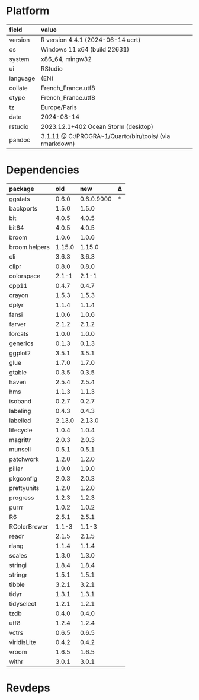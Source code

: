 # Platform

|field    |value                                                  |
|:--------|:------------------------------------------------------|
|version  |R version 4.4.1 (2024-06-14 ucrt)                      |
|os       |Windows 11 x64 (build 22631)                           |
|system   |x86_64, mingw32                                        |
|ui       |RStudio                                                |
|language |(EN)                                                   |
|collate  |French_France.utf8                                     |
|ctype    |French_France.utf8                                     |
|tz       |Europe/Paris                                           |
|date     |2024-08-14                                             |
|rstudio  |2023.12.1+402 Ocean Storm (desktop)                    |
|pandoc   |3.1.11 @ C:/PROGRA~1/Quarto/bin/tools/ (via rmarkdown) |

# Dependencies

|package       |old    |new        |Δ  |
|:-------------|:------|:----------|:--|
|ggstats       |0.6.0  |0.6.0.9000 |*  |
|backports     |1.5.0  |1.5.0      |   |
|bit           |4.0.5  |4.0.5      |   |
|bit64         |4.0.5  |4.0.5      |   |
|broom         |1.0.6  |1.0.6      |   |
|broom.helpers |1.15.0 |1.15.0     |   |
|cli           |3.6.3  |3.6.3      |   |
|clipr         |0.8.0  |0.8.0      |   |
|colorspace    |2.1-1  |2.1-1      |   |
|cpp11         |0.4.7  |0.4.7      |   |
|crayon        |1.5.3  |1.5.3      |   |
|dplyr         |1.1.4  |1.1.4      |   |
|fansi         |1.0.6  |1.0.6      |   |
|farver        |2.1.2  |2.1.2      |   |
|forcats       |1.0.0  |1.0.0      |   |
|generics      |0.1.3  |0.1.3      |   |
|ggplot2       |3.5.1  |3.5.1      |   |
|glue          |1.7.0  |1.7.0      |   |
|gtable        |0.3.5  |0.3.5      |   |
|haven         |2.5.4  |2.5.4      |   |
|hms           |1.1.3  |1.1.3      |   |
|isoband       |0.2.7  |0.2.7      |   |
|labeling      |0.4.3  |0.4.3      |   |
|labelled      |2.13.0 |2.13.0     |   |
|lifecycle     |1.0.4  |1.0.4      |   |
|magrittr      |2.0.3  |2.0.3      |   |
|munsell       |0.5.1  |0.5.1      |   |
|patchwork     |1.2.0  |1.2.0      |   |
|pillar        |1.9.0  |1.9.0      |   |
|pkgconfig     |2.0.3  |2.0.3      |   |
|prettyunits   |1.2.0  |1.2.0      |   |
|progress      |1.2.3  |1.2.3      |   |
|purrr         |1.0.2  |1.0.2      |   |
|R6            |2.5.1  |2.5.1      |   |
|RColorBrewer  |1.1-3  |1.1-3      |   |
|readr         |2.1.5  |2.1.5      |   |
|rlang         |1.1.4  |1.1.4      |   |
|scales        |1.3.0  |1.3.0      |   |
|stringi       |1.8.4  |1.8.4      |   |
|stringr       |1.5.1  |1.5.1      |   |
|tibble        |3.2.1  |3.2.1      |   |
|tidyr         |1.3.1  |1.3.1      |   |
|tidyselect    |1.2.1  |1.2.1      |   |
|tzdb          |0.4.0  |0.4.0      |   |
|utf8          |1.2.4  |1.2.4      |   |
|vctrs         |0.6.5  |0.6.5      |   |
|viridisLite   |0.4.2  |0.4.2      |   |
|vroom         |1.6.5  |1.6.5      |   |
|withr         |3.0.1  |3.0.1      |   |

# Revdeps


